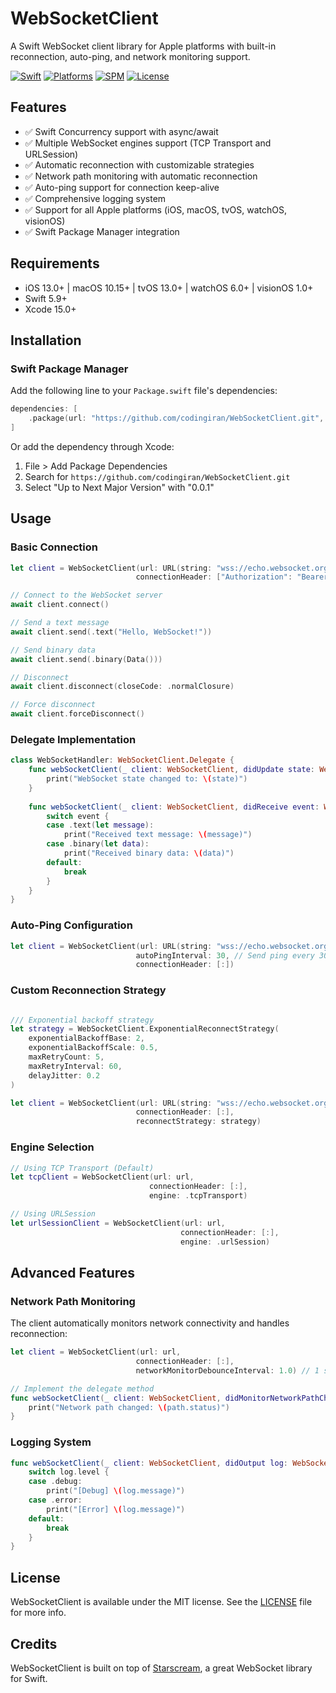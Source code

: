 # WebSocketClient

A Swift WebSocket client library for Apple platforms with built-in reconnection, auto-ping, and network monitoring support.

[![Swift](https://img.shields.io/badge/Swift-5.9+-orange.svg)](https://swift.org)
[![Platforms](https://img.shields.io/badge/Platforms-iOS%2013.0+%20%7C%20macOS%2010.15+%20%7C%20tvOS%2013.0+%20%7C%20watchOS%206.0+%20%7C%20visionOS%201.0+-lightgray.svg)](https://developer.apple.com)
[![SPM](https://img.shields.io/badge/SPM-compatible-brightgreen.svg)](https://swift.org/package-manager)
[![License](https://img.shields.io/badge/license-MIT-black.svg)](https://opensource.org/licenses/MIT)

## Features

- ✅ Swift Concurrency support with async/await
- ✅ Multiple WebSocket engines support (TCP Transport and URLSession)
- ✅ Automatic reconnection with customizable strategies
- ✅ Network path monitoring with automatic reconnection
- ✅ Auto-ping support for connection keep-alive
- ✅ Comprehensive logging system
- ✅ Support for all Apple platforms (iOS, macOS, tvOS, watchOS, visionOS)
- ✅ Swift Package Manager integration

## Requirements

- iOS 13.0+ | macOS 10.15+ | tvOS 13.0+ | watchOS 6.0+ | visionOS 1.0+
- Swift 5.9+
- Xcode 15.0+

## Installation

### Swift Package Manager

Add the following line to your `Package.swift` file's dependencies:

```swift
dependencies: [
    .package(url: "https://github.com/codingiran/WebSocketClient.git", from: "0.0.1")
]
```

Or add the dependency through Xcode:

1. File > Add Package Dependencies
2. Search for `https://github.com/codingiran/WebSocketClient.git`
3. Select "Up to Next Major Version" with "0.0.1"

## Usage

### Basic Connection

```swift
let client = WebSocketClient(url: URL(string: "wss://echo.websocket.org")!,
                            connectionHeader: ["Authorization": "Bearer token"])

// Connect to the WebSocket server
await client.connect()

// Send a text message
await client.send(.text("Hello, WebSocket!"))

// Send binary data
await client.send(.binary(Data()))

// Disconnect
await client.disconnect(closeCode: .normalClosure)

// Force disconnect
await client.forceDisconnect()

```

### Delegate Implementation

```swift
class WebSocketHandler: WebSocketClient.Delegate {
    func webSocketClient(_ client: WebSocketClient, didUpdate state: WebSocketClient.State) {
        print("WebSocket state changed to: \(state)")
    }
    
    func webSocketClient(_ client: WebSocketClient, didReceive event: WebSocketClient.Event) {
        switch event {
        case .text(let message):
            print("Received text message: \(message)")
        case .binary(let data):
            print("Received binary data: \(data)")
        default:
            break
        }
    }
}
```

### Auto-Ping Configuration

```swift
let client = WebSocketClient(url: URL(string: "wss://echo.websocket.org")!,
                            autoPingInterval: 30, // Send ping every 30 seconds
                            connectionHeader: [:])
```

### Custom Reconnection Strategy

```swift

/// Exponential backoff strategy
let strategy = WebSocketClient.ExponentialReconnectStrategy(
    exponentialBackoffBase: 2,
    exponentialBackoffScale: 0.5,
    maxRetryCount: 5,
    maxRetryInterval: 60,
    delayJitter: 0.2
)

let client = WebSocketClient(url: URL(string: "wss://echo.websocket.org")!,
                            connectionHeader: [:],
                            reconnectStrategy: strategy)
```

### Engine Selection

```swift
// Using TCP Transport (Default)
let tcpClient = WebSocketClient(url: url,
                               connectionHeader: [:],
                               engine: .tcpTransport)

// Using URLSession
let urlSessionClient = WebSocketClient(url: url,
                                      connectionHeader: [:],
                                      engine: .urlSession)
```

## Advanced Features

### Network Path Monitoring

The client automatically monitors network connectivity and handles reconnection:

```swift
let client = WebSocketClient(url: url,
                            connectionHeader: [:],
                            networkMonitorDebounceInterval: 1.0) // 1 second debounce

// Implement the delegate method
func webSocketClient(_ client: WebSocketClient, didMonitorNetworkPathChange path: NWPath) {
    print("Network path changed: \(path.status)")
}
```

### Logging System

```swift
func webSocketClient(_ client: WebSocketClient, didOutput log: WebSocketClient.Log) {
    switch log.level {
    case .debug:
        print("[Debug] \(log.message)")
    case .error:
        print("[Error] \(log.message)")
    default:
        break
    }
}
```

## License

WebSocketClient is available under the MIT license. See the [LICENSE](LICENSE) file for more info.

## Credits

WebSocketClient is built on top of [Starscream](https://github.com/daltoniam/Starscream), a great WebSocket library for Swift.